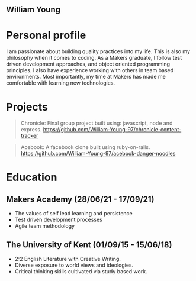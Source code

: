 
## William Young

# Personal profile

I am passionate about building quality practices into my life. This is also my philosophy when it comes to coding. As a Makers graduate, I follow test driven development approaches, and object oriented programming principles. I also have experience working with others in team based environments. Most importantly, my time at Makers has made me comfortable with learning new technologies.

# Projects

> Chronicle: Final group project built using: javascript, node and express. 
> https://github.com/William-Young-97/chronicle-content-tracker

> Acebook: A facebook clone built using ruby-on-rails. 
> https://github.com/William-Young-97/acebook-danger-noodles

# Education

## Makers Academy (28/06/21 - 17/09/21)
- The values of self lead learning and persistence
- Test driven development processes
- Agile team methodology

## The University of Kent (01/09/15 - 15/06/18)
- 2:2 English Literature with Creative Writing.
- Diverse exposure to world views and ideologies.
- Critical thinking skills cultivated via study based work.
